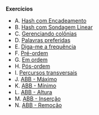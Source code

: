 **Exercícios**
- A. [Hash com Encadeamento](https://moj.naquadah.com.br/contests/jl_eda2_f2_2024_2/hash-encadeamento.html)
- B. [Hash com Sondagem Linear](https://moj.naquadah.com.br/contests/jl_eda2_f2_2024_2/hash-sondagem.html)
- C. [Gerenciando colônias](https://moj.naquadah.com.br/contests/jl_eda2_f2_2024_2/gerenciando-colonias-facil.html)
- D. [Palavras preferidas](https://moj.naquadah.com.br/contests/jl_eda2_f2_2024_2/palavras-preferidas.html)
- E. [Diga-me a frequência](https://moj.naquadah.com.br/contests/jl_eda2_f2_2024_2/digafrequencia.html)
- F. [Pré-ordem](https://moj.naquadah.com.br/contests/jl_eda2_f2_2024_2/arvore-binaria-pre.html)
- G. [Em ordem](https://moj.naquadah.com.br/contests/jl_eda2_f2_2024_2/arvore-binaria-in.html)
- H. [Pós-ordem](https://moj.naquadah.com.br/contests/jl_eda2_f2_2024_2/arvore-binaria-pos.html)
- I. [Percursos transversais](https://moj.naquadah.com.br/contests/jl_eda2_f2_2024_2/bee-pre-in-posfixa.html)
- J. [ABB - Máximo ](https://moj.naquadah.com.br/contests/jl_eda2_f2_2024_2/abb-maximo.html)
- K. [ABB - Mínimo](https://moj.naquadah.com.br/contests/jl_eda2_f2_2024_2/abb-minimo.html)
- L. [ABB - Altura](https://moj.naquadah.com.br/contests/jl_eda2_f2_2024_2/abb-altura.html)
- M. [ABB - Inserção](https://moj.naquadah.com.br/contests/jl_eda2_f2_2024_2/abb-insere.html)
- N. [ABB - Remoção](https://moj.naquadah.com.br/contests/jl_eda2_f2_2024_2/abb-remove.html)
